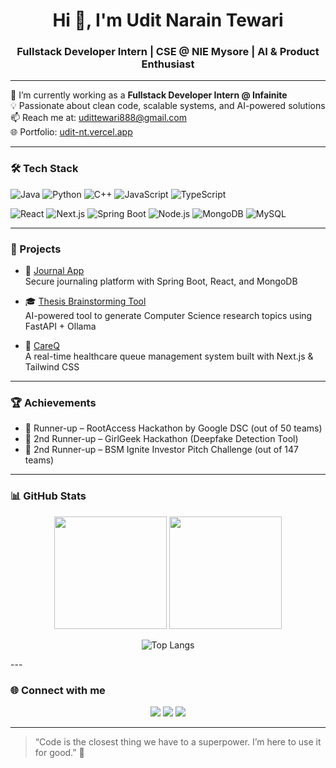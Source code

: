 <h1 align="center">Hi 👋, I'm Udit Narain Tewari</h1>
<h3 align="center">Fullstack Developer Intern | CSE @ NIE Mysore | AI & Product Enthusiast</h3>

---

🌱 I’m currently working as a **Fullstack Developer Intern @ Infainite**  
💡 Passionate about clean code, scalable systems, and AI-powered solutions  
📫 Reach me at: [udittewari888@gmail.com](mailto:udittewari888@gmail.com)  
🌐 Portfolio: [udit-nt.vercel.app](https://udit-nt.vercel.app)

---

### 🛠️ Tech Stack

![Java](https://img.shields.io/badge/Java-%23ED8B00.svg?style=flat&logo=java&logoColor=white)
![Python](https://img.shields.io/badge/Python-%2314354C.svg?style=flat&logo=python&logoColor=white)
![C++](https://img.shields.io/badge/C++-00599C?style=flat&logo=c%2B%2B&logoColor=white)
![JavaScript](https://img.shields.io/badge/JavaScript-F7DF1E?style=flat&logo=javascript&logoColor=black)
![TypeScript](https://img.shields.io/badge/TypeScript-007ACC?style=flat&logo=typescript&logoColor=white)

![React](https://img.shields.io/badge/React-20232A?style=flat&logo=react&logoColor=61DAFB)
![Next.js](https://img.shields.io/badge/Next.js-000?style=flat&logo=nextdotjs&logoColor=white)
![Spring Boot](https://img.shields.io/badge/Spring_Boot-6DB33F?style=flat&logo=spring-boot&logoColor=white)
![Node.js](https://img.shields.io/badge/Node.js-339933?style=flat&logo=nodedotjs&logoColor=white)
![MongoDB](https://img.shields.io/badge/MongoDB-4EA94B?style=flat&logo=mongodb&logoColor=white)
![MySQL](https://img.shields.io/badge/MySQL-00000F?style=flat&logo=mysql&logoColor=white)

---

### 🚀 Projects

- 📝 [Journal App](https://github.com/udit2002-c/Journal-App.git)  
  Secure journaling platform with Spring Boot, React, and MongoDB

- 🎓 [Thesis Brainstorming Tool](https://github.com/udit2002-c/thesis_brainstorming-Group-no.51-)  
  AI-powered tool to generate Computer Science research topics using FastAPI + Ollama

- 🏥 [CareQ](https://github.com/udit2002-c/Q)  
  A real-time healthcare queue management system built with Next.js & Tailwind CSS

---

### 🏆 Achievements

- 🥈 Runner-up – RootAccess Hackathon by Google DSC (out of 50 teams)  
- 🥉 2nd Runner-up – GirlGeek Hackathon (Deepfake Detection Tool)  
- 🥉 2nd Runner-up – BSM Ignite Investor Pitch Challenge (out of 147 teams)

---

### 📊 GitHub Stats

<p align="center">
  <img src="https://github-readme-stats.vercel.app/api?username=udit2002-c&show_icons=true&theme=github_dark&hide_border=true" height="180px"/>
  <img src="https://github-readme-streak-stats.herokuapp.com/?user=udit2002-c&theme=github-dark&hide_border=true" height="180px"/>
</p>

<p align="center">
  <img src="https://github-readme-stats.vercel.app/api/top-langs/?username=udit2002-c&layout=compact&theme=radical&hide_border=true" alt="Top Langs"/>
</p>
---

### 🌐 Connect with me

<p align="center">
  <a href="https://www.linkedin.com/in/udit-narain-tewari/"><img src="https://img.shields.io/badge/LinkedIn-blue?style=for-the-badge&logo=linkedin" /></a>
  <a href="mailto:udittewari888@gmail.com"><img src="https://img.shields.io/badge/Gmail-D14836?style=for-the-badge&logo=gmail&logoColor=white" /></a>
  <a href="https://udit-nt.vercel.app"><img src="https://img.shields.io/badge/Portfolio-121212?style=for-the-badge&logo=vercel&logoColor=white" /></a>
</p>

---

> “Code is the closest thing we have to a superpower. I’m here to use it for good.” 🚀
